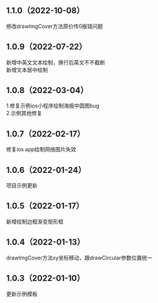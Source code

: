 ## 1.1.0（2022-10-08）
修改drawImgCover方法原价传0报错问题
## 1.0.9（2022-07-22）
新增中英文文本绘制，换行后英文不不截断  
新增文本居中绘制
## 1.0.8（2022-03-04）
1.修复示例ios小程序绘制海报中圆图bug  
2.示例其他修复
## 1.0.7（2022-02-17）
修复ios app绘制网络图片失效
## 1.0.6（2022-01-24）
项目示例更新
## 1.0.5（2022-01-17）
新增绘制边框渐变矩形框
## 1.0.4（2022-01-13）
drawImgCover方法xy坐标移动，跟drawCircular参数位置统一
## 1.0.3（2022-01-10）
更新示例模板
